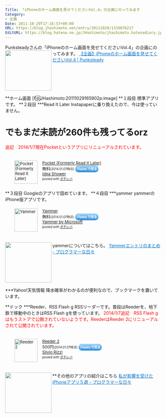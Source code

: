 ```yaml
---
Title: 「iPhoneのホーム画面を見せてくださいVol.4」の企画にのってみます
Category:
- 企画
Date: 2011-10-29T17:16:57+09:00
URL: https://blog.jhashimoto.net/entry/20111029/1319876217
EditURL: https://blog.hatena.ne.jp/JHashimoto/jhashimoto.hatenadiary.jp/atom/entry/12921228815717257166
---
```


Punksteadyさんの「iPhoneのホーム画面を見せてくださいVol.4」の企画にのってみます。
<a href="http://punksteady.com/2011/10/26/iphone-home4/" target="_blank"><img class="alignleft" align="left" border="0" src="http://capture.heartrails.com/150x130/shadow?http://punksteady.com/2011/10/26/iphone-home4/" alt="" width="150" height="130" /></a><a style="color:#0070C5;" href="http://punksteady.com/2011/10/26/iphone-home4/" target="_blank">【企画】iPhoneのホーム画面を見せてくださいVol.4 | Punksteady</a><a href="http://b.hatena.ne.jp/entry/http://punksteady.com/2011/10/26/iphone-home4/" target="_blank"><img border="0" src="http://b.hatena.ne.jp/entry/image/http://punksteady.com/2011/10/26/iphone-home4/" alt="" /></a><br style="clear:both;" />

**ホーム画面
[f:id:JHashimoto:20111029165902p:image]
**１段目
標準アプリです。
**２段目
***Read It Later
Instapaperに乗り換えたので、今は使っていません。
# でもまだ未読が260件も残ってるorz
<font color="red">追記　2014/1/7現在Pocketというアプリにリニューアルされています。</font>
<div class="pochireba" style="margin-left:30px;text-align:left;font-size:small;padding:20px 0;/zoom: 1;overflow: hidden;"><a href="https://itunes.apple.com/jp/app/pocket-formerly-read-it-later/id309601447?mt=8&uo=4&at=10lrC7" target="_blank" ><img src="http://a665.phobos.apple.com/us/r30/Purple4/v4/50/85/73/5085738f-7c9d-a6c1-16ca-ec901f16712f/mzl.uhezvkcy.200x200-75.png" alt="Pocket (Formerly Read It Later)" width="75" height="75" style="float:left;margin:0 15px 0 0;width:75px;height:75px;" class="pochi_img" ></a><div class="pochi_info" style="text-align:left;/zoom: 1;overflow: hidden;"><div class="pochi_name"><a href="https://itunes.apple.com/jp/app/pocket-formerly-read-it-later/id309601447?mt=8&uo=4&at=10lrC7" target="_blank" >Pocket (Formerly Read It Later)</a></div><div class="pochi_price" style="display:inline;">無料</div><div class="pochi_time" style="font-size:x-small;display:inline;">(2014.01.07時点)</div>&nbsp;<a href="https://itunes.apple.com/jp/app/pocket-formerly-read-it-later/id309601447?mt=8&uo=4&at=10lrC7" target="_blank" style="width:100px;color:#ffffff;background:#298CDA;font-size:10px;font-weight:bold;text-align:center;display:inline;text-decoration:none;border:0px;padding:5px;border-radius:10px;background:-moz-linear-gradient(rgba(85,182,237,0.5), rgba(41,140,218,1));background:-webkit-gradient(linear, 100% 0%, 100% 100%, from(rgba(85,182,237,0.5)), to(rgba(41,140,218,1)));white-space: nowrap;">iTunes で見る</a><div class="pochi_seller"><a href="https://itunes.apple.com/jp/artist/idea-shower/id309597405?uo=4&at=10lrC7" target="_blank" >Idea Shower</a></div></div><div class="pochi_post" style="font-size:x-small;">posted with <a href="http://pochireba.com" rel="nofollow" target="_blank">ポチレバ</a></div><div class="booklink-footer" style="clear: left"></div></div>
**３段目
Googleのアプリで固めています。
**４段目
***yammer
yammerのiPhone版アプリです。
<div class="pochireba" style="margin-left:30px;text-align:left;font-size:small;padding:20px 0;/zoom: 1;overflow: hidden;"><a href="https://itunes.apple.com/jp/app/yammer/id289559439?mt=8&uo=4&at=10lrC7" target="_blank" ><img src="http://a1094.phobos.apple.com/us/r30/Purple/v4/39/8b/cd/398bcd8f-4664-2c51-45fe-e813694f5fbc/mzl.pdhidfvf.200x200-75.png" alt="Yammer" width="75" height="75" style="float:left;margin:0 15px 0 0;width:75px;height:75px;" class="pochi_img" ></a><div class="pochi_info" style="text-align:left;/zoom: 1;overflow: hidden;"><div class="pochi_name"><a href="https://itunes.apple.com/jp/app/yammer/id289559439?mt=8&uo=4&at=10lrC7" target="_blank" >Yammer</a></div><div class="pochi_price" style="display:inline;">無料</div><div class="pochi_time" style="font-size:x-small;display:inline;">(2014.01.07時点)</div>&nbsp;<a href="https://itunes.apple.com/jp/app/yammer/id289559439?mt=8&uo=4&at=10lrC7" target="_blank" style="width:100px;color:#ffffff;background:#298CDA;font-size:10px;font-weight:bold;text-align:center;display:inline;text-decoration:none;border:0px;padding:5px;border-radius:10px;background:-moz-linear-gradient(rgba(85,182,237,0.5), rgba(41,140,218,1));background:-webkit-gradient(linear, 100% 0%, 100% 100%, from(rgba(85,182,237,0.5)), to(rgba(41,140,218,1)));white-space: nowrap;">iTunes で見る</a><div class="pochi_seller"><a href="https://itunes.apple.com/jp/artist/yammer-by-microsoft/id289559442?uo=4&at=10lrC7" target="_blank" >Yammer by Microsoft</a></div></div><div class="pochi_post" style="font-size:x-small;">posted with <a href="http://pochireba.com" rel="nofollow" target="_blank">ポチレバ</a></div><div class="booklink-footer" style="clear: left"></div></div>

yammerについてはこちら。
<a href="http://d.hatena.ne.jp/JHashimoto/20110112/1294782458" target="_blank"><img class="alignleft" align="left" border="0" src="http://capture.heartrails.com/150x130/shadow?http://d.hatena.ne.jp/JHashimoto/20110112/1294782458" alt="" width="150" height="130" /></a><a style="color:#0070C5;" href="http://d.hatena.ne.jp/JHashimoto/20110112/1294782458" target="_blank">Yammerエントリのまとめ - プログラマーな日々</a><a href="http://b.hatena.ne.jp/entry/http://d.hatena.ne.jp/JHashimoto/20110112/1294782458" target="_blank"><img border="0" src="http://b.hatena.ne.jp/entry/image/http://d.hatena.ne.jp/JHashimoto/20110112/1294782458" alt="" /></a><br style="clear:both;" />

***Yahoo!天気情報
降水確率がわかるのが便利なので、ブックマークを置いています。

**ドック
***Reeder、RSS Flash g
RSSリーダーです。普段はReederを、地下鉄で移動中のときはRSS Flash gを使っています。
<font color="red">2014/1/7追記　RSS Flash gはもうストアで公開されていないようです。ReederはReeder 2にリニューアルされて公開されています。</font>
<div class="pochireba" style="margin-left:30px;text-align:left;font-size:small;padding:20px 0;/zoom: 1;overflow: hidden;"><a href="https://itunes.apple.com/jp/app/reeder-2/id697846300?mt=8&uo=4&at=10lrC7" target="_blank" ><img src="http://a884.phobos.apple.com/us/r30/Purple4/v4/0e/b8/7d/0eb87d05-31c3-1737-acd7-3ba53fc1957c/mzl.yilmunyc.200x200-75.png" alt="Reeder 2" width="75" height="75" style="float:left;margin:0 15px 0 0;width:75px;height:75px;" class="pochi_img" ></a><div class="pochi_info" style="text-align:left;/zoom: 1;overflow: hidden;"><div class="pochi_name"><a href="https://itunes.apple.com/jp/app/reeder-2/id697846300?mt=8&uo=4&at=10lrC7" target="_blank" >Reeder 2</a></div><div class="pochi_price" style="display:inline;">500円</div><div class="pochi_time" style="font-size:x-small;display:inline;">(2014.01.07時点)</div>&nbsp;<a href="https://itunes.apple.com/jp/app/reeder-2/id697846300?mt=8&uo=4&at=10lrC7" target="_blank" style="width:100px;color:#ffffff;background:#298CDA;font-size:10px;font-weight:bold;text-align:center;display:inline;text-decoration:none;border:0px;padding:5px;border-radius:10px;background:-moz-linear-gradient(rgba(85,182,237,0.5), rgba(41,140,218,1));background:-webkit-gradient(linear, 100% 0%, 100% 100%, from(rgba(85,182,237,0.5)), to(rgba(41,140,218,1)));white-space: nowrap;">iTunes で見る</a><div class="pochi_seller"><a href="https://itunes.apple.com/jp/artist/silvio-rizzi/id325502382?uo=4&at=10lrC7" target="_blank" >Silvio Rizzi</a></div></div><div class="pochi_post" style="font-size:x-small;">posted with <a href="http://pochireba.com" rel="nofollow" target="_blank">ポチレバ</a></div><div class="booklink-footer" style="clear: left"></div></div>

**その他のアプリの紹介はこちら
<a href="http://d.hatena.ne.jp/JHashimoto/20110914/1316306078" target="_blank" rel="nofollow"><img class="alignleft" align="left" border="0" src="http://capture.heartrails.com/150x130/shadow?http://d.hatena.ne.jp/JHashimoto/20110914/1316306078" alt="" width="150" height="130" /></a><a style="color:#0070C5;" href="http://d.hatena.ne.jp/JHashimoto/20110914/1316306078" target="_blank" rel="nofollow">私が影響を受けたiPhoneアプリ５選 - プログラマーな日々</a><a href="http://b.hatena.ne.jp/entry/http://d.hatena.ne.jp/JHashimoto/20110914/1316306078" target="_blank"><img border="0" src="http://b.hatena.ne.jp/entry/image/http://d.hatena.ne.jp/JHashimoto/20110914/1316306078" alt="" /></a><br style="clear:both;" />
